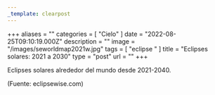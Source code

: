 ```yaml
---
_template: clearpost
---
```



+++
aliases = ""
categories = [ "Cielo" ]
date = "2022-08-25T09:10:19.000Z"
description = ""
image = "/images/seworldmap2021w.jpg"
tags = [ "eclipse " ]
title = "Eclipses solares: 2021 a 2030"
type = "post"
url = ""
+++


Eclipses solares alrededor del mundo desde 2021-2040.

(Fuente: eclipsewise.com)
